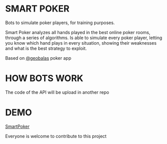SMART POKER
===========
Bots to simulate poker players, for training purposes.

Smart Poker analyzes all hands played in the best online poker rooms, through a series of algorithms.
Is able to simulate every poker player, letting you know which hand plays in every situation, showing their weaknesses and what is the best strategy to exploit.

Based on [@geobalas](https://github.com/geobalas/Poker) poker app

HOW BOTS WORK
=============
The code of the API will be upload in another repo

DEMO
====
[SmartPoker](http://smart-poker-smart-poker.193b.starter-ca-central-1.openshiftapps.com)

Everyone is welcome to contribute to this project
